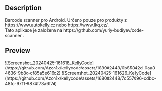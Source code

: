 <h2>Description</h2>
Barcode scanner pro Android. Určeno pouze pro produkty z https://www.autokelly.cz nebo https://www.lkq.cz/ . <br>
Tato aplikace je založena na https://github.com/yuriy-budiyev/code-scanner .

<h2>Preview</h2>
![Screenshot_20240425-161618_KellyCode](https://github.com/Azon1x/kellycode/assets/168082448/6b55842d-9aa8-4636-9b8c-cf85a5e616c2)
![Screenshot_20240425-161626_KellyCode](https://github.com/Azon1x/kellycode/assets/168082448/7c557096-cdbc-48fc-9711-9874f73a6f7d)

